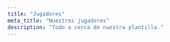 ```yaml
---
title: "Jugadores"
meta_title: "Nuestros jugadores"
description: "Todo a cerca de nuestra plantilla."
---
```

